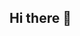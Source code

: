 ## Hi there 👋

<!--

**elshwilahmed/elshwilahmed** is a ✨ _special_ ✨ repository because its `README.md` (this file) appears on your GitHub profile.


* Computer Science Student | Learning C++ & C# | Passionate about Algorithms & Problem Solving | Open Source Enthusiast

